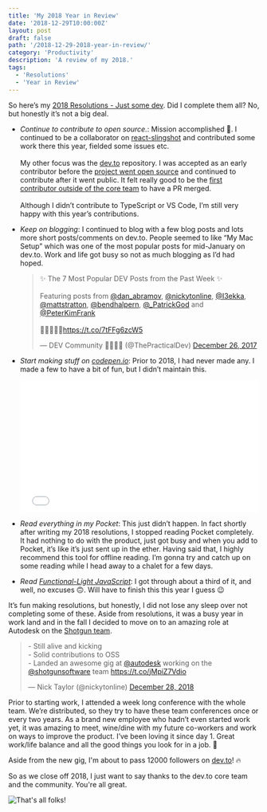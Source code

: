 ```yaml
---
title: 'My 2018 Year in Review'
date: '2018-12-29T10:00:00Z'
layout: post
draft: false
path: '/2018-12-29-2018-year-in-review/'
category: 'Productivity'
description: 'A review of my 2018.'
tags:
  - 'Resolutions'
  - 'Year in Review'
---
```


So here’s my [2018 Resolutions - Just some dev](https://www.iamdeveloper.com/2018-resolutions/). Did I complete them all? No, but honestly it’s not a big deal.

- _Continue to contribute to open source._: Mission accomplished 🚀. I continued to be a collaborator on [react-slingshot](https://github.com/coryhouse/react-slingshot) and contributed some work there this year, fielded some issues etc.
  <br /><br />
  My other focus was the [dev.to](https://github.com/thepracticaldev/dev.to) repository. I was accepted as an early contributor before the [project went open source](https://dev.to/ben/devto-is-now-open-source-5n1) and continued to contribute after it went public. It felt really good to be the [first contributor outside of the core team](https://dev.to/jess/dev-monthly-report--march-2018-579p) to have a PR merged.
  <br /><br />
  Although I didn’t contribute to TypeScript or VS Code, I’m still very happy with this year’s contributions.

- _Keep on blogging_: I continued to blog with a few blog posts and lots more short posts/comments on dev.to. People seemed to like “My Mac Setup” which was one of the most popular posts for mid-January on dev.to. Work and life got busy so not as much blogging as I’d had hoped.
  <br />

  <blockquote class="twitter-tweet" data-lang="en"><p lang="en" dir="ltr">✨ The 7 Most Popular DEV Posts from the Past Week ✨<br><br>Featuring posts from <a href="https://twitter.com/dan_abramov?ref_src=twsrc%5Etfw">@dan_abramov</a>, <a href="https://twitter.com/nickytonline?ref_src=twsrc%5Etfw">@nickytonline</a>, <a href="https://twitter.com/I3ekka?ref_src=twsrc%5Etfw">@I3ekka</a>, <a href="https://twitter.com/mattstratton?ref_src=twsrc%5Etfw">@mattstratton</a>, <a href="https://twitter.com/bendhalpern?ref_src=twsrc%5Etfw">@bendhalpern</a>, <a href="https://twitter.com/_PatrickGod?ref_src=twsrc%5Etfw">@_PatrickGod</a> and <a href="https://twitter.com/PeterKimFrank?ref_src=twsrc%5Etfw">@PeterKimFrank</a><br><br>👏👏👏👏👏<a href="https://t.co/7tFFg6zcW5">https://t.co/7tFFg6zcW5</a></p>&mdash; DEV Community 👩‍💻👨‍💻 (@ThePracticalDev) <a href="https://twitter.com/ThePracticalDev/status/945707784498286592?ref_src=twsrc%5Etfw">December 26, 2017</a></blockquote>
  <script async src="https://platform.twitter.com/widgets.js" charset="utf-8"></script>

- _Start making stuff on [codepen.io](https://codepen.io)_: Prior to 2018, I had never made any. I made a few to have a bit of fun, but I didn’t maintain this.
  <br />
    <iframe height='265' scrolling='no' title='Probably another Battleship board' src='//codepen.io/nickytonline/embed/zRNMvO/?height=265&theme-id=0&default-tab=css,result' frameborder='no' allowtransparency='true' allowfullscreen='true' style='width: 100%;'>See the Pen <a href='https://codepen.io/nickytonline/pen/zRNMvO/'>Probably another Battleship board</a> by Nick Taylor (<a href='https://codepen.io/nickytonline'>@nickytonline</a>) on <a href='https://codepen.io'>CodePen</a>.
  </iframe>

* _Read everything in my Pocket_: This just didn’t happen. In fact shortly after writing my 2018 resolutions, I stopped reading Pocket completely. It had nothing to do with the product, just got busy and when you add to Pocket, it’s like it’s just sent up in the ether. Having said that, I highly recommend this tool for offline reading. I’m gonna try and catch up on some reading while I head away to a chalet for a few days.

* _Read [Functional-Light JavaScript](https://leanpub.com/fljs)_: I got through about a third of it, and well, no excuses 🙃. Will have to finish this this year I guess 😉

It’s fun making resolutions, but honestly, I did not lose any sleep over not completing some of these. Aside from resolutions, it was a busy year in work land and in the fall I decided to move on to an amazing role at Autodesk on the [Shotgun team](https://www.shotgunsoftware.com).

<blockquote class="twitter-tweet" data-lang="en"><p lang="en" dir="ltr">- Still alive and kicking<br>- Solid contributions to OSS<br>- Landed an awesome gig at <a href="https://twitter.com/autodesk?ref_src=twsrc%5Etfw">@autodesk</a> working on the  <a href="https://twitter.com/shotgunsoftware?ref_src=twsrc%5Etfw">@shotgunsoftware</a> team <a href="https://t.co/jMpiZ7Vdio">https://t.co/jMpiZ7Vdio</a></p>&mdash; Nick Taylor (@nickytonline) <a href="https://twitter.com/nickytonline/status/1078453470041120769?ref_src=twsrc%5Etfw">December 28, 2018</a></blockquote>
<script async src="https://platform.twitter.com/widgets.js" charset="utf-8"></script>

Prior to starting work, I attended a week long conference with the whole team. We’re distributed, so they try to have these team conferences once or every two years. As a brand new employee who hadn’t even started work yet, it was amazing to meet, wine/dine with my future co-workers and work on ways to improve the product. I’ve been loving it since day 1. Great work/life balance and all the good things you look for in a job. 💯

Aside from the new gig, I'm about to pass 12000 followers on [dev.to](https://dev.to/nickytonline)! 🔥

So as we close off 2018, I just want to say thanks to the dev.to core team and the community. You're all great.

![That's all folks!](https://media.giphy.com/media/upg0i1m4DLe5q/200w_d.gif)
